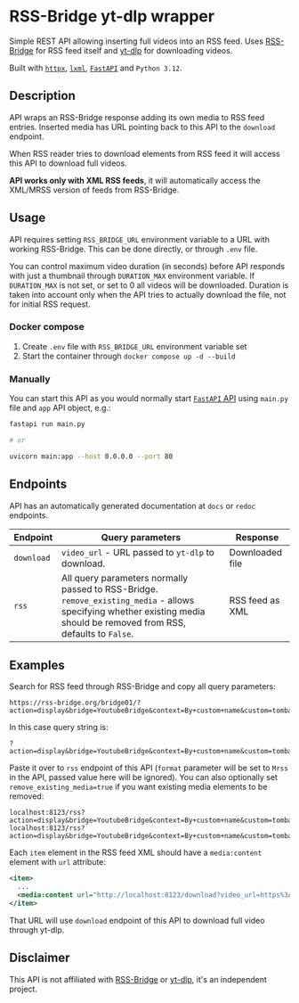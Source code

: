 # RSS-Bridge yt-dlp wrapper

Simple REST API allowing inserting full videos into an RSS feed.
Uses [RSS-Bridge](https://github.com/RSS-Bridge/rss-bridge) for RSS feed itself and [yt-dlp](https://github.com/yt-dlp/yt-dlp) for downloading videos.

Built with [`httpx`](https://www.python-httpx.org/), [`lxml`](https://lxml.de/), [`FastAPI`](https://fastapi.tiangolo.com/) and `Python 3.12`.



## Description

API wraps an RSS-Bridge response adding its own media to RSS feed entries.
Inserted media has URL pointing back to this API to the `download` endpoint.

When RSS reader tries to download elements from RSS feed it will access this API to download full videos.

**API works only with XML RSS feeds**, it will automatically access the XML/MRSS version of feeds from RSS-Bridge.


## Usage

API requires setting `RSS_BRIDGE_URL` environment variable to a URL with working RSS-Bridge.
This can be done directly, or through `.env` file.

You can control maximum video duration (in seconds) before API responds with just a thumbnail through `DURATION_MAX` environment variable.
If `DURATION_MAX` is not set, or set to 0 all videos will be downloaded.
Duration is taken into account only when the API tries to actually download the file, not for initial RSS request.

### Docker compose

1. Create `.env` file with `RSS_BRIDGE_URL` environment variable set
2. Start the container through `docker compose up -d --build`

### Manually

You can start this API as you would normally start [`FastAPI` API](https://fastapi.tiangolo.com/deployment/manually/) using `main.py` file and `app` API object, e.g.:
```bash
fastapi run main.py

# or

uvicorn main:app --host 0.0.0.0 --port 80
```



## Endpoints

API has an automatically generated documentation at `docs` or `redoc` endpoints.

| Endpoint   | Query parameters                                                                                                                                                            | Response        |
|------------|-----------------------------------------------------------------------------------------------------------------------------------------------------------------------------|-----------------|
| `download` | `video_url` - URL passed to `yt-dlp` to download.                                                                                                                           | Downloaded file |
| `rss`      | All query parameters normally passed to RSS-Bridge.<br/>`remove_existing_media` - allows specifying whether existing media should be removed from RSS, defaults to `False`. | RSS feed as XML |



## Examples

Search for RSS feed through RSS-Bridge and copy all query parameters:
```http
https://rss-bridge.org/bridge01/?action=display&bridge=YoutubeBridge&context=By+custom+name&custom=tombates&duration_min=&duration_max=&format=Mrss
```

In this case query string is:
```http
?action=display&bridge=YoutubeBridge&context=By+custom+name&custom=tombates&duration_min=&duration_max=&format=Mrss
```

Paste it over to `rss` endpoint of this API
(`format` parameter will be set to `Mrss` in the API, passed value here will be ignored).
You can also optionally set `remove_existing_media=true` if you want existing media elements to be removed:
```http
localhost:8123/rss?action=display&bridge=YoutubeBridge&context=By+custom+name&custom=tombates&duration_min=&duration_max=&format=Mrss
localhost:8123/rss?action=display&bridge=YoutubeBridge&context=By+custom+name&custom=tombates&duration_min=&duration_max=&format=Mrss&remove_existing_media=true
```

Each `item` element in the RSS feed XML should have a `media:content` element with `url` attribute:
```xml
<item>
  ...
  <media:content url="http://localhost:8123/download?video_url=https%3A%2F%2Fwww.youtube.com%2Fwatch%3Fv%3DPc0uWhgLJ6Y"/>
</item>
```

That URL will use `download` endpoint of this API to download full video through yt-dlp.



## Disclaimer

This API is not affiliated with [RSS-Bridge](https://github.com/RSS-Bridge/rss-bridge) or [yt-dlp](https://github.com/yt-dlp/yt-dlp), it's an independent project.

